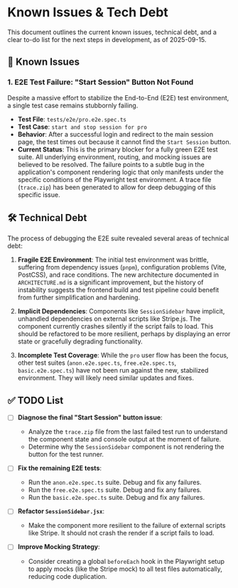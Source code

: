 # Known Issues & Tech Debt

This document outlines the current known issues, technical debt, and a clear to-do list for the next steps in development, as of 2025-09-15.

## 🔴 Known Issues

### 1. E2E Test Failure: "Start Session" Button Not Found

Despite a massive effort to stabilize the End-to-End (E2E) test environment, a single test case remains stubbornly failing.

-   **Test File**: `tests/e2e/pro.e2e.spec.ts`
-   **Test Case**: `start and stop session for pro`
-   **Behavior**: After a successful login and redirect to the main session page, the test times out because it cannot find the `Start Session` button.
-   **Current Status**: This is the primary blocker for a fully green E2E test suite. All underlying environment, routing, and mocking issues are believed to be resolved. The failure points to a subtle bug in the application's component rendering logic that only manifests under the specific conditions of the Playwright test environment. A trace file (`trace.zip`) has been generated to allow for deep debugging of this specific issue.

## 🛠️ Technical Debt

The process of debugging the E2E suite revealed several areas of technical debt:

1.  **Fragile E2E Environment**: The initial test environment was brittle, suffering from dependency issues (`pnpm`), configuration problems (Vite, PostCSS), and race conditions. The new architecture documented in `ARCHITECTURE.md` is a significant improvement, but the history of instability suggests the frontend build and test pipeline could benefit from further simplification and hardening.

2.  **Implicit Dependencies**: Components like `SessionSidebar` have implicit, unhandled dependencies on external scripts like Stripe.js. The component currently crashes silently if the script fails to load. This should be refactored to be more resilient, perhaps by displaying an error state or gracefully degrading functionality.

3.  **Incomplete Test Coverage**: While the `pro` user flow has been the focus, other test suites (`anon.e2e.spec.ts`, `free.e2e.spec.ts`, `basic.e2e.spec.ts`) have not been run against the new, stabilized environment. They will likely need similar updates and fixes.

## ✅ TODO List

-   [ ] **Diagnose the final "Start Session" button issue**:
    -   Analyze the `trace.zip` file from the last failed test run to understand the component state and console output at the moment of failure.
    -   Determine why the `SessionSidebar` component is not rendering the button for the test runner.

-   [ ] **Fix the remaining E2E tests**:
    -   Run the `anon.e2e.spec.ts` suite. Debug and fix any failures.
    -   Run the `free.e2e.spec.ts` suite. Debug and fix any failures.
    -   Run the `basic.e2e.spec.ts` suite. Debug and fix any failures.

-   [ ] **Refactor `SessionSidebar.jsx`**:
    -   Make the component more resilient to the failure of external scripts like Stripe. It should not crash the render if a script fails to load.

-   [ ] **Improve Mocking Strategy**:
    -   Consider creating a global `beforeEach` hook in the Playwright setup to apply mocks (like the Stripe mock) to all test files automatically, reducing code duplication.
